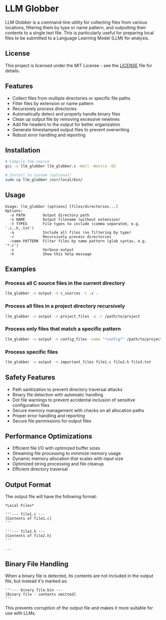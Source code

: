 # LLM Globber

LLM Globber is a command-line utility for collecting files from various locations, filtering them by type or name pattern, and outputting their contents to a single text file. This is particularly useful for preparing local files to be submitted to a Language Learning Model (LLM) for analysis.

## License

This project is licensed under the MIT License - see the [LICENSE](LICENSE) file for details.

## Features

- Collect files from multiple directories or specific file paths
- Filter files by extension or name pattern
- Recursively process directories
- Automatically detect and properly handle binary files
- Clean up output file by removing excessive newlines
- Add file headers to the output for better organization
- Generate timestamped output files to prevent overwriting
- Robust error handling and reporting

## Installation

```bash
# Compile the source
gcc -o llm_globber llm_globber.c -Wall -Wextra -O2

# Install to system (optional)
sudo cp llm_globber /usr/local/bin/
```

## Usage

```
Usage: llm_globber [options] [files/directories...]
Options:
  -o PATH        Output directory path
  -n NAME        Output filename (without extension)
  -t TYPES       File types to include (comma separated, e.g. '.c,.h,.txt')
  -a             Include all files (no filtering by type)
  -r             Recursively process directories
  -name PATTERN  Filter files by name pattern (glob syntax, e.g. '*.c')
  -v             Verbose output
  -h             Show this help message
```

## Examples

### Process all C source files in the current directory

```bash
llm_globber -o output -n c_sources -t .c .
```

### Process all files in a project directory recursively

```bash
llm_globber -o output -n project_files -a -r /path/to/project
```

### Process only files that match a specific pattern

```bash
llm_globber -o output -n config_files -name "*config*" /path/to/project
```

### Process specific files

```bash
llm_globber -o output -n important_files file1.c file2.h file3.txt
```

## Safety Features

- Path sanitization to prevent directory traversal attacks
- Binary file detection with automatic handling
- Dot file warnings to prevent accidental inclusion of sensitive configuration files
- Secure memory management with checks on all allocation paths
- Proper error handling and reporting
- Secure file permissions for output files

## Performance Optimizations

- Efficient file I/O with optimized buffer sizes
- Streaming file processing to minimize memory usage
- Dynamic memory allocation that scales with input size
- Optimized string processing and file cleanup
- Efficient directory traversal

## Output Format

The output file will have the following format:

```
*Local Files*

'''--- file1.c ---
[Contents of file1.c]
'''

'''--- file2.h ---
[Contents of file2.h]
'''

...
```

## Binary File Handling

When a binary file is detected, its contents are not included in the output file, but instead it's marked as:

```
'''--- binary_file.bin ---
[Binary file - contents omitted]
'''
```

This prevents corruption of the output file and makes it more suitable for use with LLMs.
